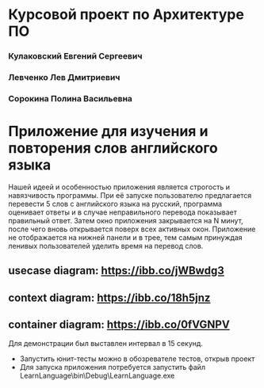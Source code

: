 Курсовой проект по Архитектуре ПО
=================================
### Кулаковский Евгений Сергеевич
### Левченко Лев Дмитриевич
### Сорокина Полина Васильевна

# Приложение для изучения и повторения слов английского языка
Нашей идеей и особенностью приложения является строгость и навязчивость программы. При её запуске пользователю предлагается перевести 5 слов с английского языка на русский, программа оценивает ответы и в случае неправильного перевода показывает правильный ответ. Затем окно приложения закрывается на N минут, после чего вновь открывается поверх всех активных окон. Приложение не отображается на нижней панели и в трее, тем самым принуждая ленивых пользователей уделить время на перевод слов.

usecase diagram: https://ibb.co/jWBwdg3
--------------------------------------


context diagram: https://ibb.co/18h5jnz
--------------------------------------
container diagram: https://ibb.co/0fVGNPV
---------------------------------------

Для демонстрации был выставлен интервал в 15 секунд.
- Запустить юнит-тесты можно в обозревателе тестов, открыв проект
- Для запуска приложения потребуется запустить файл LearnLanguage\bin\Debug\LearnLanguage.exe

